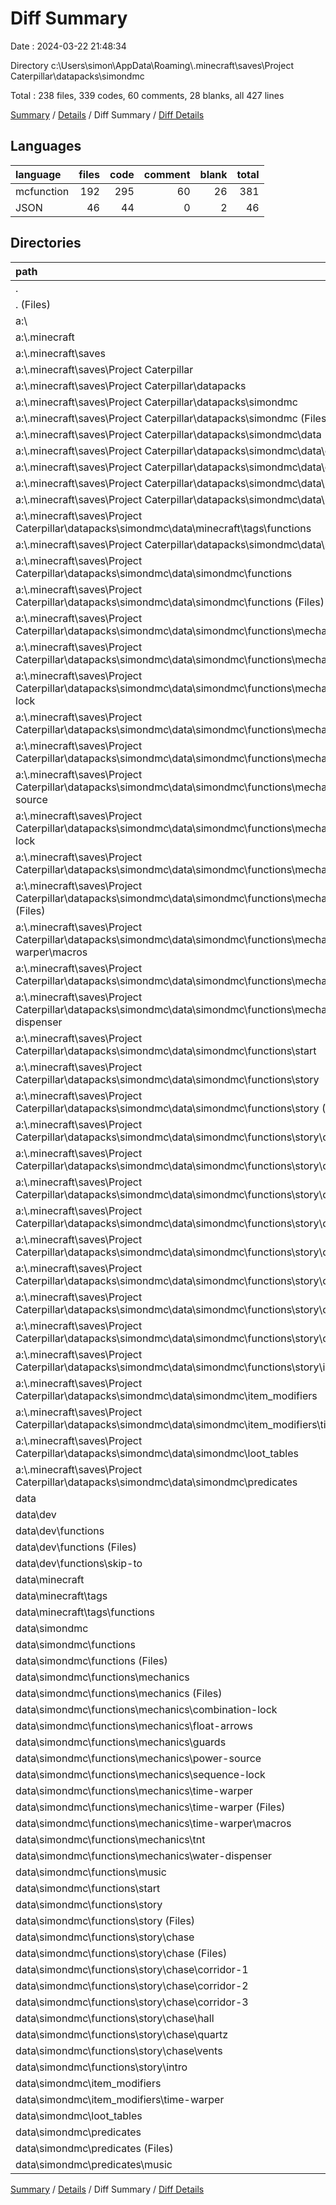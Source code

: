 # Diff Summary

Date : 2024-03-22 21:48:34

Directory c:\\Users\\simon\\AppData\\Roaming\\.minecraft\\saves\\Project Caterpillar\\datapacks\\simondmc

Total : 238 files,  339 codes, 60 comments, 28 blanks, all 427 lines

[Summary](results.md) / [Details](details.md) / Diff Summary / [Diff Details](diff-details.md)

## Languages
| language | files | code | comment | blank | total |
| :--- | ---: | ---: | ---: | ---: | ---: |
| mcfunction | 192 | 295 | 60 | 26 | 381 |
| JSON | 46 | 44 | 0 | 2 | 46 |

## Directories
| path | files | code | comment | blank | total |
| :--- | ---: | ---: | ---: | ---: | ---: |
| . | 125 | 2,404 | 482 | 280 | 3,166 |
| . (Files) | 1 | 18 | 0 | 1 | 19 |
| a:\\ | 113 | -2,065 | -422 | -252 | -2,739 |
| a:\\.minecraft | 113 | -2,065 | -422 | -252 | -2,739 |
| a:\\.minecraft\\saves | 113 | -2,065 | -422 | -252 | -2,739 |
| a:\\.minecraft\\saves\\Project Caterpillar | 113 | -2,065 | -422 | -252 | -2,739 |
| a:\\.minecraft\\saves\\Project Caterpillar\\datapacks | 113 | -2,065 | -422 | -252 | -2,739 |
| a:\\.minecraft\\saves\\Project Caterpillar\\datapacks\\simondmc | 113 | -2,065 | -422 | -252 | -2,739 |
| a:\\.minecraft\\saves\\Project Caterpillar\\datapacks\\simondmc (Files) | 1 | -18 | 0 | -1 | -19 |
| a:\\.minecraft\\saves\\Project Caterpillar\\datapacks\\simondmc\\data | 112 | -2,047 | -422 | -251 | -2,720 |
| a:\\.minecraft\\saves\\Project Caterpillar\\datapacks\\simondmc\\data\\dev | 7 | -424 | -56 | -47 | -527 |
| a:\\.minecraft\\saves\\Project Caterpillar\\datapacks\\simondmc\\data\\dev\\functions | 7 | -424 | -56 | -47 | -527 |
| a:\\.minecraft\\saves\\Project Caterpillar\\datapacks\\simondmc\\data\\minecraft | 2 | -6 | 0 | 0 | -6 |
| a:\\.minecraft\\saves\\Project Caterpillar\\datapacks\\simondmc\\data\\minecraft\\tags | 2 | -6 | 0 | 0 | -6 |
| a:\\.minecraft\\saves\\Project Caterpillar\\datapacks\\simondmc\\data\\minecraft\\tags\\functions | 2 | -6 | 0 | 0 | -6 |
| a:\\.minecraft\\saves\\Project Caterpillar\\datapacks\\simondmc\\data\\simondmc | 103 | -1,617 | -366 | -204 | -2,187 |
| a:\\.minecraft\\saves\\Project Caterpillar\\datapacks\\simondmc\\data\\simondmc\\functions | 84 | -1,226 | -366 | -185 | -1,777 |
| a:\\.minecraft\\saves\\Project Caterpillar\\datapacks\\simondmc\\data\\simondmc\\functions (Files) | 6 | -166 | -61 | -19 | -246 |
| a:\\.minecraft\\saves\\Project Caterpillar\\datapacks\\simondmc\\data\\simondmc\\functions\\mechanics | 50 | -532 | -130 | -82 | -744 |
| a:\\.minecraft\\saves\\Project Caterpillar\\datapacks\\simondmc\\data\\simondmc\\functions\\mechanics (Files) | 5 | -65 | -12 | -7 | -84 |
| a:\\.minecraft\\saves\\Project Caterpillar\\datapacks\\simondmc\\data\\simondmc\\functions\\mechanics\\combination-lock | 6 | -87 | -23 | -15 | -125 |
| a:\\.minecraft\\saves\\Project Caterpillar\\datapacks\\simondmc\\data\\simondmc\\functions\\mechanics\\float-arrows | 2 | -13 | -5 | -5 | -23 |
| a:\\.minecraft\\saves\\Project Caterpillar\\datapacks\\simondmc\\data\\simondmc\\functions\\mechanics\\guards | 2 | -36 | -11 | -5 | -52 |
| a:\\.minecraft\\saves\\Project Caterpillar\\datapacks\\simondmc\\data\\simondmc\\functions\\mechanics\\power-source | 3 | -37 | -14 | -10 | -61 |
| a:\\.minecraft\\saves\\Project Caterpillar\\datapacks\\simondmc\\data\\simondmc\\functions\\mechanics\\sequence-lock | 3 | -69 | -18 | -15 | -102 |
| a:\\.minecraft\\saves\\Project Caterpillar\\datapacks\\simondmc\\data\\simondmc\\functions\\mechanics\\time-warper | 23 | -183 | -20 | -11 | -214 |
| a:\\.minecraft\\saves\\Project Caterpillar\\datapacks\\simondmc\\data\\simondmc\\functions\\mechanics\\time-warper (Files) | 7 | -167 | -20 | -11 | -198 |
| a:\\.minecraft\\saves\\Project Caterpillar\\datapacks\\simondmc\\data\\simondmc\\functions\\mechanics\\time-warper\\macros | 16 | -16 | 0 | 0 | -16 |
| a:\\.minecraft\\saves\\Project Caterpillar\\datapacks\\simondmc\\data\\simondmc\\functions\\mechanics\\tnt | 3 | -24 | -14 | -4 | -42 |
| a:\\.minecraft\\saves\\Project Caterpillar\\datapacks\\simondmc\\data\\simondmc\\functions\\mechanics\\water-dispenser | 3 | -18 | -13 | -10 | -41 |
| a:\\.minecraft\\saves\\Project Caterpillar\\datapacks\\simondmc\\data\\simondmc\\functions\\start | 4 | -18 | -8 | -6 | -32 |
| a:\\.minecraft\\saves\\Project Caterpillar\\datapacks\\simondmc\\data\\simondmc\\functions\\story | 24 | -510 | -167 | -78 | -755 |
| a:\\.minecraft\\saves\\Project Caterpillar\\datapacks\\simondmc\\data\\simondmc\\functions\\story (Files) | 2 | -12 | -4 | -3 | -19 |
| a:\\.minecraft\\saves\\Project Caterpillar\\datapacks\\simondmc\\data\\simondmc\\functions\\story\\chase | 15 | -361 | -123 | -50 | -534 |
| a:\\.minecraft\\saves\\Project Caterpillar\\datapacks\\simondmc\\data\\simondmc\\functions\\story\\chase (Files) | 5 | -91 | -37 | -22 | -150 |
| a:\\.minecraft\\saves\\Project Caterpillar\\datapacks\\simondmc\\data\\simondmc\\functions\\story\\chase\\corridor-1 | 1 | -19 | -11 | -2 | -32 |
| a:\\.minecraft\\saves\\Project Caterpillar\\datapacks\\simondmc\\data\\simondmc\\functions\\story\\chase\\corridor-2 | 2 | -16 | -11 | -3 | -30 |
| a:\\.minecraft\\saves\\Project Caterpillar\\datapacks\\simondmc\\data\\simondmc\\functions\\story\\chase\\corridor-3 | 1 | -8 | -4 | -1 | -13 |
| a:\\.minecraft\\saves\\Project Caterpillar\\datapacks\\simondmc\\data\\simondmc\\functions\\story\\chase\\hall | 1 | -16 | -9 | -1 | -26 |
| a:\\.minecraft\\saves\\Project Caterpillar\\datapacks\\simondmc\\data\\simondmc\\functions\\story\\chase\\quartz | 4 | -201 | -46 | -19 | -266 |
| a:\\.minecraft\\saves\\Project Caterpillar\\datapacks\\simondmc\\data\\simondmc\\functions\\story\\chase\\vents | 1 | -10 | -5 | -2 | -17 |
| a:\\.minecraft\\saves\\Project Caterpillar\\datapacks\\simondmc\\data\\simondmc\\functions\\story\\intro | 7 | -137 | -40 | -25 | -202 |
| a:\\.minecraft\\saves\\Project Caterpillar\\datapacks\\simondmc\\data\\simondmc\\item_modifiers | 3 | -42 | 0 | -3 | -45 |
| a:\\.minecraft\\saves\\Project Caterpillar\\datapacks\\simondmc\\data\\simondmc\\item_modifiers\\time-warper | 3 | -42 | 0 | -3 | -45 |
| a:\\.minecraft\\saves\\Project Caterpillar\\datapacks\\simondmc\\data\\simondmc\\loot_tables | 1 | -19 | 0 | -1 | -20 |
| a:\\.minecraft\\saves\\Project Caterpillar\\datapacks\\simondmc\\data\\simondmc\\predicates | 15 | -330 | 0 | -15 | -345 |
| data | 124 | 2,386 | 482 | 279 | 3,147 |
| data\\dev | 9 | 448 | 59 | 50 | 557 |
| data\\dev\\functions | 9 | 448 | 59 | 50 | 557 |
| data\\dev\\functions (Files) | 7 | 423 | 59 | 50 | 532 |
| data\\dev\\functions\\skip-to | 2 | 25 | 0 | 0 | 25 |
| data\\minecraft | 2 | 6 | 0 | 0 | 6 |
| data\\minecraft\\tags | 2 | 6 | 0 | 0 | 6 |
| data\\minecraft\\tags\\functions | 2 | 6 | 0 | 0 | 6 |
| data\\simondmc | 113 | 1,932 | 423 | 229 | 2,584 |
| data\\simondmc\\functions | 92 | 1,497 | 423 | 208 | 2,128 |
| data\\simondmc\\functions (Files) | 7 | 196 | 73 | 26 | 295 |
| data\\simondmc\\functions\\mechanics | 52 | 587 | 140 | 85 | 812 |
| data\\simondmc\\functions\\mechanics (Files) | 5 | 70 | 13 | 7 | 90 |
| data\\simondmc\\functions\\mechanics\\combination-lock | 6 | 87 | 23 | 15 | 125 |
| data\\simondmc\\functions\\mechanics\\float-arrows | 2 | 13 | 5 | 5 | 23 |
| data\\simondmc\\functions\\mechanics\\guards | 3 | 71 | 12 | 6 | 89 |
| data\\simondmc\\functions\\mechanics\\power-source | 3 | 37 | 14 | 10 | 61 |
| data\\simondmc\\functions\\mechanics\\sequence-lock | 3 | 69 | 18 | 15 | 102 |
| data\\simondmc\\functions\\mechanics\\time-warper | 23 | 191 | 22 | 11 | 224 |
| data\\simondmc\\functions\\mechanics\\time-warper (Files) | 7 | 175 | 22 | 11 | 208 |
| data\\simondmc\\functions\\mechanics\\time-warper\\macros | 16 | 16 | 0 | 0 | 16 |
| data\\simondmc\\functions\\mechanics\\tnt | 4 | 31 | 20 | 6 | 57 |
| data\\simondmc\\functions\\mechanics\\water-dispenser | 3 | 18 | 13 | 10 | 41 |
| data\\simondmc\\functions\\music | 3 | 31 | 10 | 6 | 47 |
| data\\simondmc\\functions\\start | 4 | 18 | 9 | 6 | 33 |
| data\\simondmc\\functions\\story | 26 | 665 | 191 | 85 | 941 |
| data\\simondmc\\functions\\story (Files) | 2 | 12 | 4 | 3 | 19 |
| data\\simondmc\\functions\\story\\chase | 16 | 410 | 133 | 54 | 597 |
| data\\simondmc\\functions\\story\\chase (Files) | 5 | 113 | 41 | 24 | 178 |
| data\\simondmc\\functions\\story\\chase\\corridor-1 | 1 | 20 | 11 | 2 | 33 |
| data\\simondmc\\functions\\story\\chase\\corridor-2 | 2 | 18 | 11 | 3 | 32 |
| data\\simondmc\\functions\\story\\chase\\corridor-3 | 1 | 8 | 4 | 1 | 13 |
| data\\simondmc\\functions\\story\\chase\\hall | 2 | 26 | 10 | 2 | 38 |
| data\\simondmc\\functions\\story\\chase\\quartz | 4 | 211 | 50 | 21 | 282 |
| data\\simondmc\\functions\\story\\chase\\vents | 1 | 14 | 6 | 1 | 21 |
| data\\simondmc\\functions\\story\\intro | 8 | 243 | 54 | 28 | 325 |
| data\\simondmc\\item_modifiers | 3 | 42 | 0 | 3 | 45 |
| data\\simondmc\\item_modifiers\\time-warper | 3 | 42 | 0 | 3 | 45 |
| data\\simondmc\\loot_tables | 1 | 19 | 0 | 1 | 20 |
| data\\simondmc\\predicates | 17 | 374 | 0 | 17 | 391 |
| data\\simondmc\\predicates (Files) | 15 | 330 | 0 | 15 | 345 |
| data\\simondmc\\predicates\\music | 2 | 44 | 0 | 2 | 46 |

[Summary](results.md) / [Details](details.md) / Diff Summary / [Diff Details](diff-details.md)